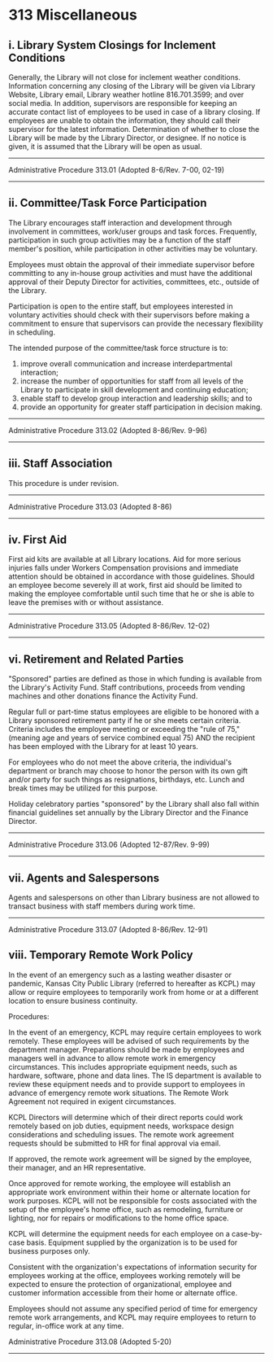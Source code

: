 # 313 Miscellaneous

## i. Library System Closings for Inclement Conditions

Generally, the Library will not close for inclement weather conditions. Information concerning any closing of the Library will be given via Library Website, Library email, Library weather hotline 816.701.3599; and over social media. In addition, supervisors are responsible for keeping an accurate contact list of employees to be used in case of a library closing. If employees are unable to obtain the information, they should call their supervisor for the latest information. Determination of whether to close the Library will be made by the Library Director, or designee. If no notice is given, it is assumed that the Library will be open as usual.

---

Administrative Procedure 313.01 (Adopted 8-6/Rev. 7-00, 02-19)

---

## ii. Committee/Task Force Participation

The Library encourages staff interaction and development through involvement in committees, work/user groups and task forces. Frequently, participation in such group activities may be a function of the staff member's position, while participation in other activities may be voluntary.

Employees must obtain the approval of their immediate supervisor before committing to any in-house group activities and must have the additional approval of their Deputy Director for activities, committees, etc., outside of the Library.

Participation is open to the entire staff, but employees interested in voluntary activities should check with their supervisors before making a commitment to ensure that supervisors can provide the necessary flexibility in scheduling.

The intended purpose of the committee/task force structure is to:

1. improve overall communication and increase interdepartmental interaction;
2. increase the number of opportunities for staff from all levels of the Library to participate in skill development and continuing education;
3. enable staff to develop group interaction and leadership skills; and to
4. provide an opportunity for greater staff participation in decision making.

---

Administrative Procedure 313.02 (Adopted 8-86/Rev. 9-96)

---

## iii. Staff Association

This procedure is under revision.

---

Administrative Procedure 313.03 (Adopted 8-86)

---

## iv. First Aid

First aid kits are available at all Library locations. Aid for more serious injuries falls under Workers Compensation provisions and immediate attention should be obtained in accordance with those guidelines. Should an employee become severely ill at work, first aid should be limited to making the employee comfortable until such time that he or she is able to leave the premises with or without assistance.

---

Administrative Procedure 313.05 (Adopted 8-86/Rev. 12-02)

---

## vi. Retirement and Related Parties

"Sponsored" parties are defined as those in which funding is available from the Library's Activity Fund. Staff contributions, proceeds from vending machines and other donations finance the Activity Fund.

Regular full or part-time status employees are eligible to be honored with a Library sponsored retirement party if he or she meets certain criteria. Criteria includes the employee meeting or exceeding the "rule of 75," (meaning age and years of service combined equal 75) AND the recipient has been employed with the Library for at least 10 years.

For employees who do not meet the above criteria, the individual's department or branch may choose to honor the person with its own gift and/or party for such things as resignations, birthdays, etc. Lunch and break times may be utilized for this purpose.

Holiday celebratory parties "sponsored" by the Library shall also fall within financial guidelines set annually by the Library Director and the Finance Director.

---

Administrative Procedure 313.06 (Adopted 12-87/Rev. 9-99)

---

## vii. Agents and Salespersons

Agents and salespersons on other than Library business are not allowed to transact business with staff members during work time.

---

Administrative Procedure 313.07 (Adopted 8-86/Rev. 12-91)

## viii. Temporary Remote Work Policy 

In the event of an emergency such as a lasting weather disaster or pandemic, Kansas City Public Library (referred to hereafter as KCPL) may allow or require employees to temporarily work from home or at a different location to ensure business continuity. 

Procedures:

In the event of an emergency, KCPL may require certain employees to work remotely. These employees will be advised of such requirements by the department manager. Preparations should be made by employees and managers well in advance to allow remote work in emergency circumstances. This includes appropriate equipment needs, such as hardware, software, phone and data lines. The IS department is available to review these equipment needs and to provide support to employees in advance of emergency remote work situations. The Remote Work Agreement not required in exigent circumstances.

KCPL Directors will determine which of their direct reports could work remotely based on job duties, equipment needs, workspace design considerations and scheduling issues. The remote work agreement requests should be submitted to HR for final approval via email.

If approved, the remote work agreement will be signed by the employee, their manager, and an HR representative. 

Once approved for remote working, the employee will establish an appropriate work environment within their home or alternate location for work purposes. KCPL will not be responsible for costs associated with the setup of the employee's home office, such as remodeling, furniture or lighting, nor for repairs or modifications to the home office space.

KCPL will determine the equipment needs for each employee on a case-by-case basis. Equipment supplied by the organization is to be used for business purposes only. 

Consistent with the organization's expectations of information security for employees working at the office, employees working remotely will be expected to ensure the protection of organizational, employee and  customer information accessible from their home or alternate office. 

Employees should not assume any specified period of time for emergency remote work arrangements, and KCPL may require employees to return to regular, in-office work at any time.

Administrative Procedure 313.08 (Adopted 5-20)

---
